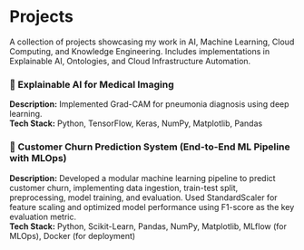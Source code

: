 # Projects
A collection of projects showcasing my work in AI, Machine Learning, Cloud Computing, and Knowledge Engineering. Includes implementations in Explainable AI, Ontologies, and Cloud Infrastructure Automation.

### 📌 Explainable AI for Medical Imaging  
**Description:** Implemented Grad-CAM for pneumonia diagnosis using deep learning.  
**Tech Stack:** Python, TensorFlow, Keras, NumPy, Matplotlib, Pandas

### 📌 Customer Churn Prediction System (End-to-End ML Pipeline with MLOps)  
**Description:** Developed a modular machine learning pipeline to predict customer churn, implementing data ingestion, train-test split, preprocessing, model training, and evaluation. Used StandardScaler for feature scaling and optimized model performance using F1-score as the key evaluation metric.  
**Tech Stack:** Python, Scikit-Learn, Pandas, NumPy, Matplotlib, MLflow (for MLOps), Docker (for deployment)
